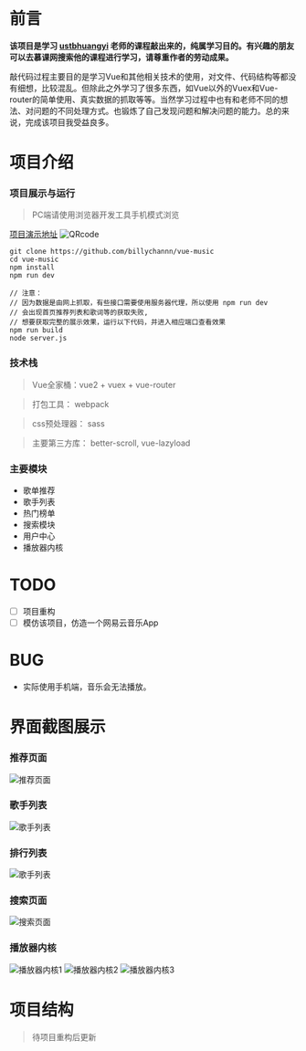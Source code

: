 # 前言
 **该项目是学习 [ustbhuangyi](https://github.com/ustbhuangyi) 老师的课程敲出来的，纯属学习目的。有兴趣的朋友可以去慕课网搜索他的课程进行学习，请尊重作者的劳动成果。**


敲代码过程主要目的是学习Vue和其他相关技术的使用，对文件、代码结构等都没有细想，比较混乱。但除此之外学习了很多东西，如Vue以外的Vuex和Vue-router的简单使用、真实数据的抓取等等。当然学习过程中也有和老师不同的想法、对问题的不同处理方式。也锻炼了自己发现问题和解决问题的能力。总的来说，完成该项目我受益良多。

# 项目介绍
### 项目展示与运行
> PC端请使用浏览器开发工具手机模式浏览

[项目演示地址](http://39.108.96.190)
<img src="http://github.com/billychannn/vue-music/blob/master/static/screenshots/QRcode.png" alt="QRcode"></img>

```
git clone https://github.com/billychannn/vue-music
cd vue-music
npm install
npm run dev

// 注意：
// 因为数据是由网上抓取，有些接口需要使用服务器代理，所以使用 npm run dev
// 会出现首页推荐列表和歌词等的获取失败,
// 想要获取完整的展示效果，运行以下代码，并进入相应端口查看效果
npm run build
node server.js

```
### 技术栈
> Vue全家桶：vue2 + vuex + vue-router

> 打包工具： webpack

> css预处理器： sass

> 主要第三方库： better-scroll, vue-lazyload


### 主要模块
- 歌单推荐
- 歌手列表
- 热门榜单
- 搜索模块
- 用户中心
- 播放器内核


# TODO
- [ ] 项目重构
- [ ] 模仿该项目，仿造一个网易云音乐App

# BUG
- 实际使用手机端，音乐会无法播放。

# 界面截图展示
### 推荐页面
![推荐页面](http://github.com/billychannn/vue-music/blob/master/static/screenshots/recommend.gif)

### 歌手列表
![歌手列表](http://github.com/billychannn/vue-music/blob/master/static/screenshots/singerList.gif)

### 排行列表
![歌手列表](http://github.com/billychannn/vue-music/blob/master/static/screenshots/topList.gif)

### 搜索页面
![搜索页面](http://github.com/billychannn/vue-music/blob/master/static/screenshots/search.gif)

### 播放器内核
![播放器内核1](http://github.com/billychannn/vue-music/blob/master/static/screenshots/player1.gif)
![播放器内核2](http://github.com/billychannn/vue-music/blob/master/static/screenshots/player2.gif)
![播放器内核3](http://github.com/billychannn/vue-music/blob/master/static/screenshots/player3.gif)

# 项目结构
> 待项目重构后更新
